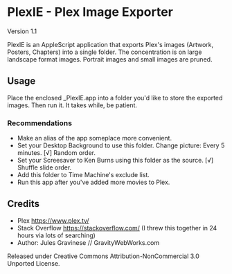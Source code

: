 # PlexIE - Plex Image Exporter
Version 1.1

PlexIE is an AppleScript application that exports Plex's images (Artwork, Posters, Chapters) into a single folder.
The concentration is on large landscape format images. Portrait images and small images are pruned.

## Usage

Place the enclosed \_PlexIE.app into a folder you'd like to store the exported images. Then run it. It takes while, be patient.

### Recommendations

- Make an alias of the app someplace more convenient.
- Set your Desktop Background to use this folder. Change picture: Every 5 minutes. [√] Random order.
- Set your Screesaver to Ken Burns using this folder as the source. [√] Shuffle slide order.
- Add this folder to Time Machine's exclude list.
- Run this app after you've added more movies to Plex.

## Credits

- Plex https://www.plex.tv/
- Stack Overflow https://stackoverflow.com/ (I threw this together in 24 hours via lots of searching)
- Author: Jules Gravinese // GravityWebWorks.com

Released under Creative Commons Attribution-NonCommercial 3.0 Unported License.